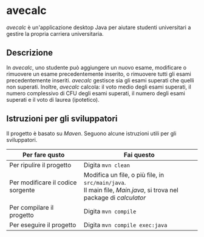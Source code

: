 # avecalc
_avecalc_ è un'applicazione desktop Java per aiutare studenti universitari a gestire la propria carriera universitaria.

## Descrizione
In _avecalc_, uno studente può aggiungere un nuovo esame, modificare o rimuovere un esame precedentemente inserito, o rimuovere tutti gli esami precedentemente inseriti. _avecalc_ gestisce sia gli esami superati che quelli non superati. Inoltre, _avecalc_ calcola: il voto medio degli esami superati, il numero complessivo di CFU degli esami superati, il numero degli esami superati e il voto di laurea (ipotetico).

## Istruzioni per gli sviluppatori
Il progetto è basato su *Maven*. Seguono alcune istruzioni utili per gli sviluppatori.

| Per fare qusto | Fai questo |
| -----------|-----------|
| Per ripulire il progetto | Digita `mvn clean` |
| Per modificare il codice sorgente | Modifica un file, o più file, in `src/main/java`.<br> Il main file, *Main.java*, si trova nel package di *calculator* |
| Per compilare il progetto | Digita `mvn compile` |
| Per eseguire il progetto | Digita `mvn compile exec:java` |
